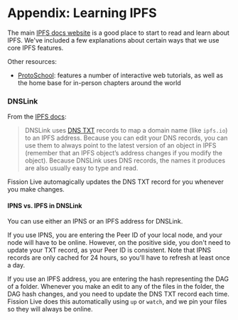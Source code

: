 # Appendix: Learning IPFS

The main [IPFS docs website](https://docs.ipfs.io/introduction/) is a good place to start to read and learn about IPFS. We've included a few explanations about certain ways that we use core IPFS features.

Other resources:

* [ProtoSchool](https://proto.school/): features a number of interactive web tutorials, as well as the home base for in-person chapters around the world

### DNSLink

From the [IPFS docs](https://docs.ipfs.io/guides/concepts/dnslink/):

> DNSLink uses [DNS TXT](https://en.wikipedia.org/wiki/TXT_record) records to map a domain name \(like `ipfs.io`\) to an IPFS address. Because you can edit your DNS records, you can use them to always point to the latest version of an object in IPFS \(remember that an IPFS object’s address changes if you modify the object\). Because DNSLink uses DNS records, the names it produces are also usually easy to type and read.

Fission Live automagically updates the DNS TXT record for you whenever you make changes.

#### IPNS vs. IPFS in DNSLink

You can use either an IPNS or an IPFS address for DNSLink.

If you use IPNS, you are entering the Peer ID of your local node, and your node will have to be online. However, on the positive side, you don't need to update your TXT record, as your Peer ID is consistent. Note that IPNS records are only cached for 24 hours, so you'll have to refresh at least once a day.

If you use an IPFS address, you are entering the hash representing the DAG of a folder. Whenever you make an edit to any of the files in the folder, the DAG hash changes, and you need to update the DNS TXT record each time. Fission Live does this automatically using `up` or `watch`, and we pin your files so they will always be online.





